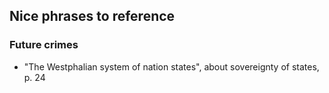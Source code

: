 ## Nice phrases to reference

### Future crimes

- "The Westphalian system of nation states", about sovereignty of states, p. 24
